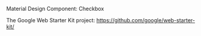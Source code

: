 Material Design Component: Checkbox

The Google Web Starter Kit project: https://github.com/google/web-starter-kit/